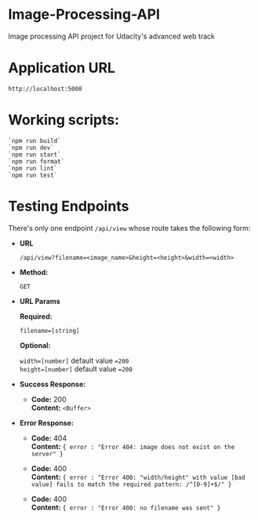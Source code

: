# Image-Processing-API
Image processing API project for Udacity's advanced web track

# Application URL
`http://localhost:5000`

# Working scripts:
    `npm run build`
    `npm run dev`
    `npm run start`
    `npm run format`
    `npm run lint`
    `npm run test`

# Testing Endpoints
There's only one endpoint `/api/view` whose route takes the following form:

* **URL**

  `/api/view?filename=<image_name>&height=<height>&width=<width>`

* **Method:**
  
  `GET`
  
* **URL Params**

   **Required:**

   `filename=[string]`

   **Optional:**

   `width=[number]` default value `=200` <br />
   `height=[number]` default value `=200`
   

* **Success Response:**
  
  * **Code:** 200 <br />
    **Content:** `<Buffer>`

* **Error Response:**

  * **Code:** 404 <br />
    **Content:** `{ error : "Error 404: image does not exist on the server" }`

  * **Code:** 400 <br />
    **Content:** `{ error : "Error 400: "width/height" with value [bad value] fails to match the required pattern: /^[0-9]+$/" }`  

  * **Code:** 400 <br />
    **Content:** `{ error : "Error 400: no filename was sent" }`
